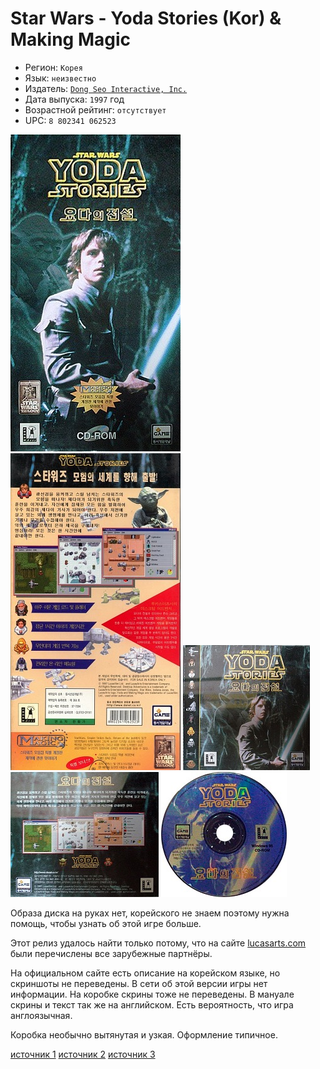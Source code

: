 Star Wars - Yoda Stories (Kor) & Making Magic
=============================================

* Регион: `Корея`
* Язык: `неизвестно`
* Издатель: [`Dong Seo Interactive, Inc.`](http://web.archive.org/web/19980206133703fw_/http://www.dsnet.co.kr/dsnet/interact/review/yoda/yoda.html)
* Дата выпуска: `1997` год
* Возрастной рейтинг: `отсутствует`
* UPC: `8 802341 062523`

[![](images/cover/thumb/yoda-stories-korea-box-front.jpg)](images/cover/yoda-stories-korea-box-front.jpg)
[![](images/cover/thumb/yoda-stories-korea-box-back.jpg)](images/cover/yoda-stories-korea-box-back.jpg)
[![](images/cover/thumb/yoda-stories-korea-jewel-case-front.jpg)](images/cover/yoda-stories-korea-jewel-case-front.jpg)
[![](images/cover/thumb/yoda-stories-korea-jewel-case-back.jpg)](images/cover/yoda-stories-korea-jewel-case-back.jpg)
[![](images/cover/thumb/yoda-stories-korea-disk-front.jpg)](images/cover/yoda-stories-korea-disk-front.jpg)

Образа диска на руках нет, корейского не знаем поэтому нужна помощь, чтобы узнать об этой игре больше.

Этот релиз удалось найти только потому, что на сайте [lucasarts.com](http://web.archive.org/web/19980214043036/http://www.lucasarts.com/static/inside/index_international.htm) были перечислены все зарубежные партнёры.

На официальном сайте есть описание на корейском языке, но скриншоты не переведены.
В сети об этой версии игры нет информации.
На коробке скрины тоже не переведены. В мануале скрины и текст так же на английском. 
Есть вероятность, что игра англоязычная.

Коробка необычно вытянутая и узкая. Оформление типичное.

[источник 1](http://cdgem.co.kr/m/product_detail.html?brand_uid=118742)
[источник 2](https://m.blog.naver.com/laverne/50019054915)
[источник 3](https://m.blog.naver.com/blosso/140136993763)
